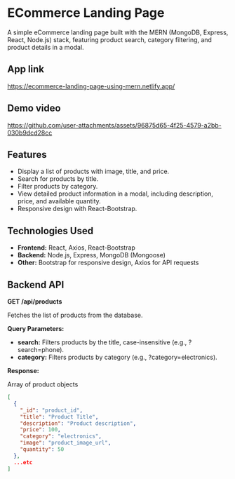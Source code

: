 # ECommerce Landing Page

A simple eCommerce landing page built with the MERN (MongoDB, Express, React, Node.js) stack, featuring product search, category filtering, and product details in a modal.

## App link

https://ecommerce-landing-page-using-mern.netlify.app/

## Demo video

https://github.com/user-attachments/assets/96875d65-4f25-4579-a2bb-030b9dcd28cc

## Features

- Display a list of products with image, title, and price.
- Search for products by title.
- Filter products by category.
- View detailed product information in a modal, including description, price, and available quantity.
- Responsive design with React-Bootstrap.

## Technologies Used

- **Frontend:** React, Axios, React-Bootstrap
- **Backend:** Node.js, Express, MongoDB (Mongoose)
- **Other:** Bootstrap for responsive design, Axios for API requests

## Backend API

**GET /api/products**

Fetches the list of products from the database.

**Query Parameters:**

- **search:** Filters products by the title, case-insensitive (e.g., ?search=phone).
- **category:** Filters products by category (e.g., ?category=electronics).

**Response:**

Array of product objects

```json
[
  {
    "_id": "product_id",
    "title": "Product Title",
    "description": "Product description",
    "price": 100,
    "category": "electronics",
    "image": "product_image_url",
    "quantity": 50
  },
  ...etc
]
```
